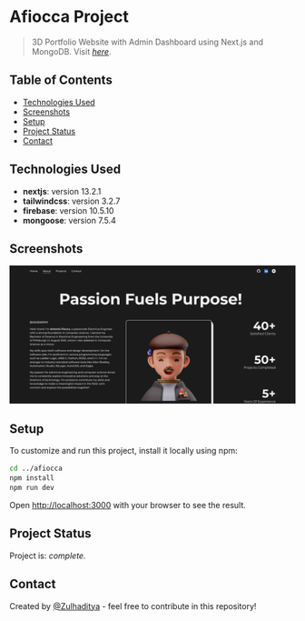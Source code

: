 # Afiocca Project
> 3D Portfolio Website with Admin Dashboard using Next.js and MongoDB. Visit [_here_](https://antoniofiocca.com).

## Table of Contents

- [Technologies Used](#technologies-used)
- [Screenshots](#screenshots)
- [Setup](#setup)
- [Project Status](#project-status)
- [Contact](#contact)

## Technologies Used

 - **nextjs**: version 13.2.1
 - **tailwindcss**: version 3.2.7
 - **firebase**: version 10.5.10
 - **mongoose**: version 7.5.4

## Screenshots

![Example screenshot](./afiocca-screenshot.png)

## Setup

To customize and run this project, install it locally using npm:

```bash
cd ../afiocca
npm install
npm run dev
```

Open [http://localhost:3000](http://localhost:3000) with your browser to see the result.

## Project Status

Project is: _complete._ <!-- / _complete_ / _no longer being worked on_. reason ? -->

## Contact

Created by [@Zulhaditya](https://itsmyportofolio.netlify.app/) - feel free to contribute in this repository!

